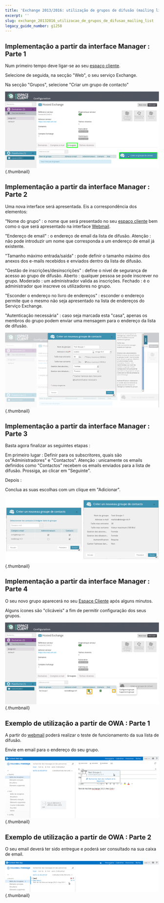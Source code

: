 ```yaml
---
title: 'Exchange 2013/2016: utilização de grupos de difusão (mailing list)'
excerpt: ''
slug: exchange_20132016_utilizacao_de_grupos_de_difusao_mailing_list
legacy_guide_number: g1258
---
```



## Implementação a partir da interface Manager : Parte 1
Num primeiro tempo deve ligar-se ao seu [espaço cliente](https://www.ovh.com/manager/web/login.html).

Selecione de seguida, na secção "Web", o seu serviço Exchange.

Na secção "Grupos", selecione "Criar um grupo de contacto"

![](images/img_1064.jpg){.thumbnail}


## Implementação a partir da interface Manager : Parte 2
Uma nova interface será apresentada. Eis a correspondência dos elementos:

"Nome do grupo" : o nome que será presentado no seu [espaço cliente](https://www.ovh.com/manager/web/login.html) bem como o que será apresentado na interface [Webmail](https://ex.mail.ovh.net/owa/).

"Endereço de email" : o endereço de email da lista de difusão. Atenção : não pode introduzir um nome que corresponda a um endereço de email já existente.

"Tamanho máximo entrada/saída" : pode definir o tamanho máximo dos anexos dos e-mails recebidos e enviados dentro da lista de difusão.

"Gestão de inscrições/desinscrições" : define o nível de segurança de acesso ao grupo de difusão.
Aberto : qualquer pessoa se pode inscrever no grupo.
Moderado : um administrador valida as inscrições.
Fechado : é o administrador que inscreve os utilizadores no grupo.

"Esconder o endereço no livro de endereços" : esconder o endereço permite que o mesmo não seja apresentado na lista de endereços do Serviço Exchange.

"Autenticação necessária" : caso seja marcada esta "casa", apenas os membros do grupo podem enviar uma mensagem para o endereço da lista de difusão.

![](images/img_1065.jpg){.thumbnail}


## Implementação a partir da interface Manager : Parte 3
Basta agora finalizar as seguintes etapas :

Em primeiro lugar :
Definir para os subscritores, quais são os"Administradores" e "Contactos".
Atenção : unicamente os emails definidos como "Contactos" recebem os emails enviados para a lista de difusão.
Prossiga, ao clicar em "Seguinte".

Depois :

Conclua as suas escolhas com um clique em "Adicionar".

![](images/img_1067.jpg){.thumbnail}


## Implementação a partir da interface Manager : Parte 4
O seu novo grupo aparecerá no seu [Espace Cliente](https://www.ovh.com/manager/web/login.html) após alguns minutos.

Alguns ícones são "clicáveis" a fim de permitir configuração dos seus grupos.

![](images/img_1068.jpg){.thumbnail}


## Exemplo de utilização a partir de OWA : Parte 1
A partir do [webmail](https://ex.mail.ovh.net/owa/) poderá realizar o teste de funcionamento da sua lista de difusão.

Envie em email para o endereço do seu grupo.

![](images/img_1069.jpg){.thumbnail}


## Exemplo de utilização a partir de OWA : Parte 2
O seu email deverá ter sido entregue e poderá ser consultado na sua caixa de email.

![](images/img_1070.jpg){.thumbnail}


